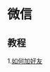 # 微信

## 教程
1.[如何加好友](https://help.csworldlet.top/tutorials/app-category/Instant-messaging/wechat/add-friends)
